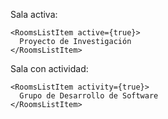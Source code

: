 Sala activa:

    <RoomsListItem active={true}>
      Proyecto de Investigación
    </RoomsListItem>

Sala con actividad:

    <RoomsListItem activity={true}>
      Grupo de Desarrollo de Software
    </RoomsListItem>

